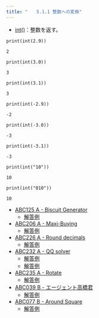 ```yaml
---
title: "　　5.1.1 整数への変換"
---
```


* [int()](https://docs.python.org/ja/3/library/functions.html#int)：整数を返す。

```python:サンプルコード
print(int(2.9))
```

```text:実行結果
2
```

```python:サンプルコード
print(int(3.0))
```

```text:実行結果
3
```

```python:サンプルコード
print(int(3.1))
```

```text:実行結果
3
```

```python:サンプルコード
print(int(-2.9))
```

```text:実行結果
-2
```

```python:サンプルコード
print(int(-3.0))
```

```text:実行結果
-3
```

```python:サンプルコード
print(int(-3.1))
```

```text:実行結果
-3
```

```python:サンプルコード
print(int("10"))
```

```text:実行結果
10
```

```python:サンプルコード
print(int("010"))
```

```text:実行結果
10
```

- [ABC125 A - Biscuit Generator](https://atcoder.jp/contests/abc125/tasks/abc125_a)
    - [解答例](https://atcoder.jp/contests/abc125/submissions/34761323)
- [ABC206 A - Maxi-Buying](https://atcoder.jp/contests/abc206/tasks/abc206_a)
    - [解答例](https://atcoder.jp/contests/abc206/submissions/24204788)
- [ABC226 A - Round decimals](https://atcoder.jp/contests/abc226/tasks/abc226_a)
    - [解答例](https://atcoder.jp/contests/abc226/submissions/33968198)
- [ABC232 A - QQ solver](https://atcoder.jp/contests/abc232/tasks/abc232_a)
    - [解答例](https://atcoder.jp/contests/abc232/submissions/28352962)
    - [解答例](https://atcoder.jp/contests/abc232/submissions/28352442)
- [ABC235 A - Rotate](https://atcoder.jp/contests/abc235/tasks/abc235_a)
    - [解答例](https://atcoder.jp/contests/abc235/submissions/28882790)
- [ABC039 B - エージェント高橋君](https://atcoder.jp/contests/abc039/tasks/abc039_b)
    - [解答例](https://atcoder.jp/contests/abc039/submissions/15299182)
- [ABC077 B - Around Square](https://atcoder.jp/contests/abc077/tasks/abc077_b)
    - [解答例](https://atcoder.jp/contests/abc077/submissions/15299292)
